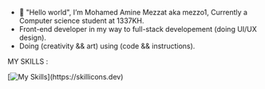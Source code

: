 - 👋 "Hello world", I’m Mohamed Amine Mezzat aka mezzo1, Currently a Computer science student at 1337KH.
- Front-end developer in my way to full-stack developement (doing UI/UX design).
- Doing (creativity && art) using (code && instructions).

MY SKILLS :

[![My Skills](https://skillicons.dev/icons?i=js,react,nodejs,nextjs,tailwind,vim,c,)](https://skillicons.dev)

